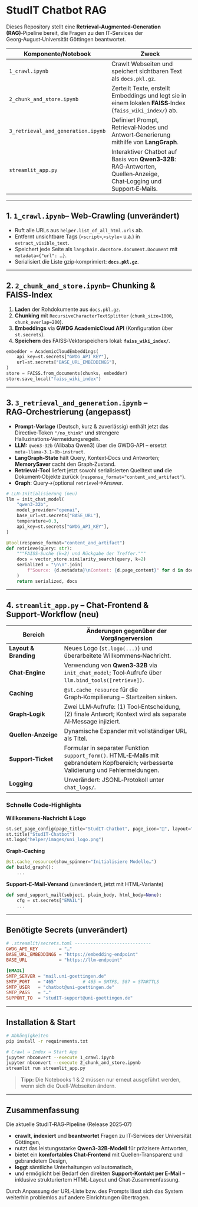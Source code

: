 # **StudIT Chatbot RAG**

Dieses Repository stellt eine **Retrieval‑Augmented‑Generation (RAG)**‑Pipeline bereit, die Fragen zu den IT‑Services der Georg‑August‑Universität Göttingen beantwortet.

| Komponente/Notebook                | Zweck                                                                                                               |
| ---------------------------------- | ------------------------------------------------------------------------------------------------------------------- |
| `1_crawl.ipynb`                    | Crawlt Webseiten und speichert sichtbaren Text als `docs.pkl.gz`.                                                   |
| `2_chunk_and_store.ipynb`          | Zerteilt Texte, erstellt Embeddings und legt sie in einem lokalen **FAISS**‑Index (`faiss_wiki_index/`) ab.         |
| `3_retrieval_and_generation.ipynb` | Definiert Prompt, Retrieval‑Nodes und Antwort‑Generierung mithilfe von **LangGraph**.                               |
| `streamlit_app.py`                 | Interaktiver Chatbot auf Basis von **Qwen3‑32B**: RAG‑Antworten, Quellen‑Anzeige, Chat‑Logging und Support‑E‑Mails. |

---

## 1. `1_crawl.ipynb`– Web‑Crawling (unverändert)

* Ruft alle URLs aus `helper.list_of_all_html.urls` ab.
* Entfernt unsichtbare Tags (`<script>`,`<style>` u.a.) in `extract_visible_text`.
* Speichert jede Seite als `langchain.docstore.document.Document` mit `metadata={"url": …}`.
* Serialisiert die Liste gzip‑komprimiert: **`docs.pkl.gz`**.

---

## 2. `2_chunk_and_store.ipynb`– Chunking & FAISS‑Index

1. **Laden** der Rohdokumente aus `docs.pkl.gz`.
2. **Chunking** mit `RecursiveCharacterTextSplitter` (`chunk_size=1000`, `chunk_overlap=200`).
3. **Embeddings** via **GWDG AcademicCloud API** (Konfiguration über `st.secrets`).
4. **Speichern** des FAISS‑Vektorspeichers lokal: **`faiss_wiki_index/`**.

```python
embedder = AcademicCloudEmbeddings(
    api_key=st.secrets["GWDG_API_KEY"],
    url=st.secrets["BASE_URL_EMBEDDINGS"],
)
store = FAISS.from_documents(chunks, embedder)
store.save_local("faiss_wiki_index")
```

---

## 3. `3_retrieval_and_generation.ipynb` – RAG‑Orchestrierung (angepasst)

* **Prompt‑Vorlage** (Deutsch, kurz & zuverlässig) enthält jetzt das Directive‑Token `"/no_think"` und strengere Halluzinations‑Vermeidungsregeln.
* **LLM:** `qwen3‑32b` (Alibaba Qwen3) über die GWDG‑API – ersetzt `meta‑llama‑3.1‑8b‑instruct`.
* **LangGraph‑State** hält Query, Kontext‑Docs und Antworten; **MemorySaver** cacht den Graph‑Zustand.
* **Retrieval‑Tool** liefert jetzt sowohl serialisierten Quelltext **und** die Dokument‑Objekte zurück (`response_format="content_and_artifact"`).
* **Graph**: Query→(optional `retrieve`)→Answer.

```python
# LLM‑Initialisierung (neu)
llm = init_chat_model(
    "qwen3-32b",
    model_provider="openai",
    base_url=st.secrets["BASE_URL"],
    temperature=0.3,
    api_key=st.secrets["GWDG_API_KEY"],
)

@tool(response_format="content_and_artifact")
def retrieve(query: str):
    """FAISS‑Suche (k=2) und Rückgabe der Treffer."""
    docs = vector_store.similarity_search(query, k=2)
    serialized = "\n\n".join(
        f"Source: {d.metadata}\nContent: {d.page_content}" for d in docs
    )
    return serialized, docs
```

---

## 4. `streamlit_app.py` – Chat‑Frontend & Support‑Workflow (neu)

| Bereich               | Änderungen gegenüber der Vorgängerversion                                                                                               |
| --------------------- |-----------------------------------------------------------------------------------------------------------------------------------------|
| **Layout & Branding** | Neues Logo (`st.logo(...)`) und überarbeitete Willkommens‑Nachricht.                                                                    |
| **Chat‑Engine**       | Verwendung von **Qwen3‑32B** via `init_chat_model`; Tool‑Aufrufe über `llm.bind_tools([retrieve])`.                                     |
| **Caching**           | `@st.cache_resource` für die Graph‑Kompilierung – Startzeiten sinken.                                                                   |
| **Graph‑Logik**       | Zwei LLM‑Aufrufe: (1) Tool‑Entscheidung, (2) finale Antwort; Kontext wird als separate AI‑Message injiziert.                            |
| **Quellen‑Anzeige**   | Dynamische Expander mit vollständiger URL als Titel.                                                                                    |
| **Support‑Ticket**    | Formular in separater Funktion `support_form()`. HTML‑E‑Mails mit gebrandetem Kopfbereich; verbesserte Validierung und Fehlermeldungen. |
| **Logging**           | Unverändert: JSONL‑Protokoll unter `chat_logs/`.                                                                                        |

### Schnelle Code‑Highlights

**Willkommens‑Nachricht & Logo**

```python
st.set_page_config(page_title="StudIT‑Chatbot", page_icon="💬", layout="centered")
st.title("StudIT‑Chatbot")
st.logo("helper/images/uni_logo.png")
```

**Graph‑Caching**

```python
@st.cache_resource(show_spinner="Initialisiere Modelle…")
def build_graph():
    ...
```

**Support‑E‑Mail‑Versand** (unverändert, jetzt mit HTML‑Variante)

```python
def send_support_mail(subject, plain_body, html_body=None):
    cfg = st.secrets["EMAIL"]
    ...
```

---

## Benötigte **Secrets** (unverändert)

```toml
# .streamlit/secrets.toml -----------------------------
GWDG_API_KEY        = "…"
BASE_URL_EMBEDDINGS = "https://embedding-endpoint"
BASE_URL            = "https://llm-endpoint"

[EMAIL]
SMTP_SERVER = "mail.uni-goettingen.de"
SMTP_PORT   = "465"          # 465 = SMTPS, 587 = STARTTLS
SMTP_USER   = "chatbot@uni-goettingen.de"
SMTP_PASS   = "…"
SUPPORT_TO  = "studIT-support@uni-goettingen.de"
```

---

## Installation & Start

```bash
# Abhängigkeiten
pip install -r requirements.txt

# Crawl → Index → Start App
jupyter nbconvert --execute 1_crawl.ipynb
jupyter nbconvert --execute 2_chunk_and_store.ipynb
streamlit run streamlit_app.py
```

> **Tipp:** Die Notebooks 1 & 2 müssen nur erneut ausgeführt werden, wenn sich die Quell‑Webseiten ändern.

---

## Zusammenfassung

Die aktuelle StudIT‑RAG‑Pipeline (Release 2025‑07)

* **crawlt**, **indexiert** und **beantwortet** Fragen zu IT‑Services der Universität Göttingen,
* nutzt das leistungsstarke **Qwen3‑32B‑Modell** für präzisere Antworten,
* bietet ein **komfortables Chat‑Frontend** mit Quellen‑Transparenz und gebrandetem Design,
* **loggt** sämtliche Unterhaltungen vollautomatisch,
* und ermöglicht bei Bedarf den direkten **Support‑Kontakt per E‑Mail** – inklusive strukturiertem HTML‑Layout und Chat‑Zusammenfassung.

Durch Anpassung der URL‑Liste bzw. des Prompts lässt sich das System weiterhin problemlos auf andere Einrichtungen übertragen.
